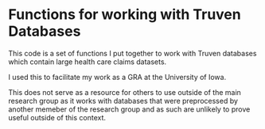 # Functions for working with Truven Databases

This code is a set of functions I put together to work with Truven databases which contain large health care claims datasets. 

I used this to facilitate my work as a GRA at the University of Iowa.

This does not serve as a resource for others to use outside of the main research group as it works with databases that were preprocessed by another memeber of the research group and as such are unlikely to prove useful outside of this context.
